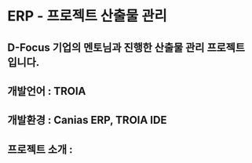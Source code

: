 # ERP - 프로젝트 산출물 관리

## D-Focus 기업의 멘토님과 진행한 산출물 관리 프로젝트 입니다.

## 개발언어 : TROIA
## 개발환경 : Canias ERP, TROIA IDE

## 프로젝트 소개 :  
